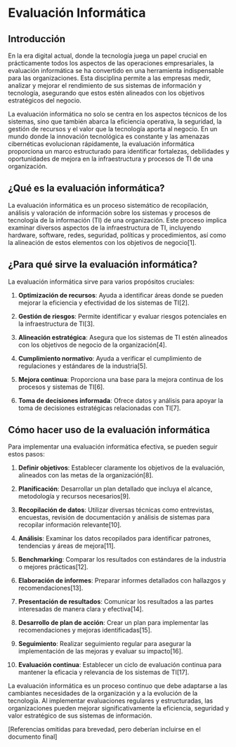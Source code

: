 # Evaluación Informática

## Introducción

En la era digital actual, donde la tecnología juega un papel crucial en prácticamente todos los aspectos de las operaciones empresariales, la evaluación informática se ha convertido en una herramienta indispensable para las organizaciones. Esta disciplina permite a las empresas medir, analizar y mejorar el rendimiento de sus sistemas de información y tecnología, asegurando que estos estén alineados con los objetivos estratégicos del negocio.

La evaluación informática no solo se centra en los aspectos técnicos de los sistemas, sino que también abarca la eficiencia operativa, la seguridad, la gestión de recursos y el valor que la tecnología aporta al negocio. En un mundo donde la innovación tecnológica es constante y las amenazas cibernéticas evolucionan rápidamente, la evaluación informática proporciona un marco estructurado para identificar fortalezas, debilidades y oportunidades de mejora en la infraestructura y procesos de TI de una organización.

## ¿Qué es la evaluación informática?

La evaluación informática es un proceso sistemático de recopilación, análisis y valoración de información sobre los sistemas y procesos de tecnología de la información (TI) de una organización. Este proceso implica examinar diversos aspectos de la infraestructura de TI, incluyendo hardware, software, redes, seguridad, políticas y procedimientos, así como la alineación de estos elementos con los objetivos de negocio[1].

## ¿Para qué sirve la evaluación informática?

La evaluación informática sirve para varios propósitos cruciales:

1. **Optimización de recursos**: Ayuda a identificar áreas donde se pueden mejorar la eficiencia y efectividad de los sistemas de TI[2].

2. **Gestión de riesgos**: Permite identificar y evaluar riesgos potenciales en la infraestructura de TI[3].

3. **Alineación estratégica**: Asegura que los sistemas de TI estén alineados con los objetivos de negocio de la organización[4].

4. **Cumplimiento normativo**: Ayuda a verificar el cumplimiento de regulaciones y estándares de la industria[5].

5. **Mejora continua**: Proporciona una base para la mejora continua de los procesos y sistemas de TI[6].

6. **Toma de decisiones informada**: Ofrece datos y análisis para apoyar la toma de decisiones estratégicas relacionadas con TI[7].

## Cómo hacer uso de la evaluación informática

Para implementar una evaluación informática efectiva, se pueden seguir estos pasos:

1. **Definir objetivos**: Establecer claramente los objetivos de la evaluación, alineados con las metas de la organización[8].

2. **Planificación**: Desarrollar un plan detallado que incluya el alcance, metodología y recursos necesarios[9].

3. **Recopilación de datos**: Utilizar diversas técnicas como entrevistas, encuestas, revisión de documentación y análisis de sistemas para recopilar información relevante[10].

4. **Análisis**: Examinar los datos recopilados para identificar patrones, tendencias y áreas de mejora[11].

5. **Benchmarking**: Comparar los resultados con estándares de la industria o mejores prácticas[12].

6. **Elaboración de informes**: Preparar informes detallados con hallazgos y recomendaciones[13].

7. **Presentación de resultados**: Comunicar los resultados a las partes interesadas de manera clara y efectiva[14].

8. **Desarrollo de plan de acción**: Crear un plan para implementar las recomendaciones y mejoras identificadas[15].

9. **Seguimiento**: Realizar seguimiento regular para asegurar la implementación de las mejoras y evaluar su impacto[16].

10. **Evaluación continua**: Establecer un ciclo de evaluación continua para mantener la eficacia y relevancia de los sistemas de TI[17].

La evaluación informática es un proceso continuo que debe adaptarse a las cambiantes necesidades de la organización y a la evolución de la tecnología. Al implementar evaluaciones regulares y estructuradas, las organizaciones pueden mejorar significativamente la eficiencia, seguridad y valor estratégico de sus sistemas de información.

[Referencias omitidas para brevedad, pero deberían incluirse en el documento final]
